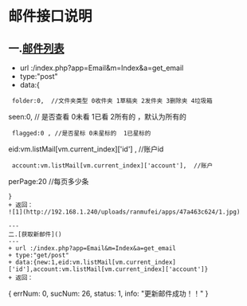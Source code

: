 # 邮件接口说明
一.[邮件列表]()
---
+ url :/index.php?app=Email&m=Index&a=get_email
+ type:"post"
+ data:{
````
 folder:0,  //文件夹类型 0收件夹 1草稿夹 2发件夹 3删除夹 4垃圾箱  

````
 seen:0,  // 是否查看  0未看 1已看 2所有的 ，默认为所有的  

````
 flagged:0 , //是否星标 0未星标的  1已星标的  

````
 eid:vm.listMail[vm.current_index]['id'] , //账户id

````
 account:vm.listMail[vm.current_index]['account'],  //账户

````
 perPage:20       //每页多少条

````
}
+ 返回：
![1](http://192.168.1.240/uploads/ranmufei/apps/47a463c624/1.jpg)

---
二.[获取新邮件]()
---
+ url :/index.php?app=Email&m=Index&a=get_email
+ type:"get/post"
+ data:{new:1,eid:vm.listMail[vm.current_index]['id'],account:vm.listMail[vm.current_index]['account']}
+ 返回：
````
{
    errNum: 0,
    sucNum: 26,
    status: 1,
    info: "更新邮件成功！！"
    }
````
